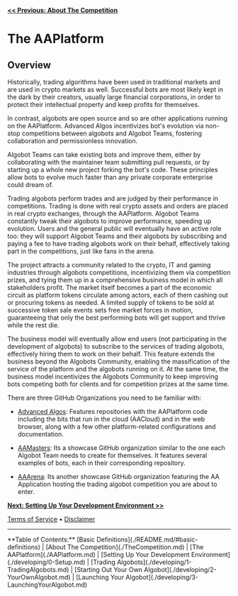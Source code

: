 **[<< Previous: About The Competition](TheCompetition.md)**



# The AAPlatform

## Overview

Historically, trading algorithms have been used in traditional markets and are used in crypto markets as well. Successful bots are most likely kept in the dark by their creators, usually large financial corporations, in order to protect their intellectual property and keep profits for themselves.

In contrast, algobots are open source and so are other applications running on the AAPlatform. Advanced Algos incentivizes bot's evolution via non-stop competitions between algobots and Algobot Teams, fostering collaboration and permissionless innovation.

Algobot Teams can take existing bots and improve them, either by collaborating with the maintainer team submitting pull requests, or by starting up a whole new project forking the bot's code. These principles allow bots to evolve much faster than any private corporate enterprise could dream of.

Trading algobots perform trades and are judged by their performance in competitions. Trading is done with real crypto assets and orders are placed in real crypto exchanges, through the AAPlatform. Algobot Teams constantly tweak their algobots to improve performance, speeding up evolution. Users and the general public will eventually have an active role too: they will support Algobot Teams and their algobots by subscribing and paying a fee to have trading algobots work on their behalf, effectively taking part in the competitions, just like fans in the arena.

The project attracts a community related to the crypto, IT and gaming industries through algobots competitions, incentivizing them via competition prizes, and tying them up in a comprehensive business model in which all stakeholders profit. The market itself becomes a part of the economic circuit as platform tokens circulate among actors, each of them cashing out or procuring tokens as needed. A limited supply of tokens to be sold at successive token sale events sets free market forces in motion, guaranteeing that only the best performing bots will get support and thrive while the rest die.

The business model will eventually allow end users (not participating in the development of algobots) to subscribe to the services of trading algobots, effectively hiring them to work on their behalf. This feature extends the business beyond the Algobots Community, enabling the massification of the service of the platform and the algobots running on it. At the same time, the business model incentivizes the Algobots Community to keep improving bots competing both for clients and for competition prizes at the same time.

There are three GitHub Organizations you need to be familiar with:

* [Advanced Algos](https://github.com/AdvancedAlgos): Features repositories with the AAPlatform code including the bits that run in the cloud (AACloud) and in the web browser, along with a few other platform-related configurations and documentation.

* [AAMasters](https://github.com/AAMasters): Its a showcase GitHub organization similar to the one each Algobot Team needs to create for themselves. It features several examples of bots, each in their corresponding repository.

* [AAArena](https://github.com/AAArena): Its another showcase GitHub organization featuring the AA Application hosting the trading algobot competition you are about to enter.

**[Next: Setting Up Your Development Environment >>](./developing/0-Setup.md)**

[Terms of Service](./Terms.md)  &bull;  [Disclaimer](./Disclaimer.md)

<hr>
**Table of Contents:** [Basic Definitions](./README.md/#basic-definitions) | [About The Competition](./TheCompetition.md) | [The AAPlatform](./AAPlatform.md) | [Setting Up Your Development Environment](./developing/0-Setup.md) | [Trading Algobots](./developing/1-TradingAlgobots.md) | [Starting Out Your Own Algobot](./developing/2-YourOwnAlgobot.md) | [Launching Your Algobot](./developing/3-LaunchingYourAlgobot.md)

